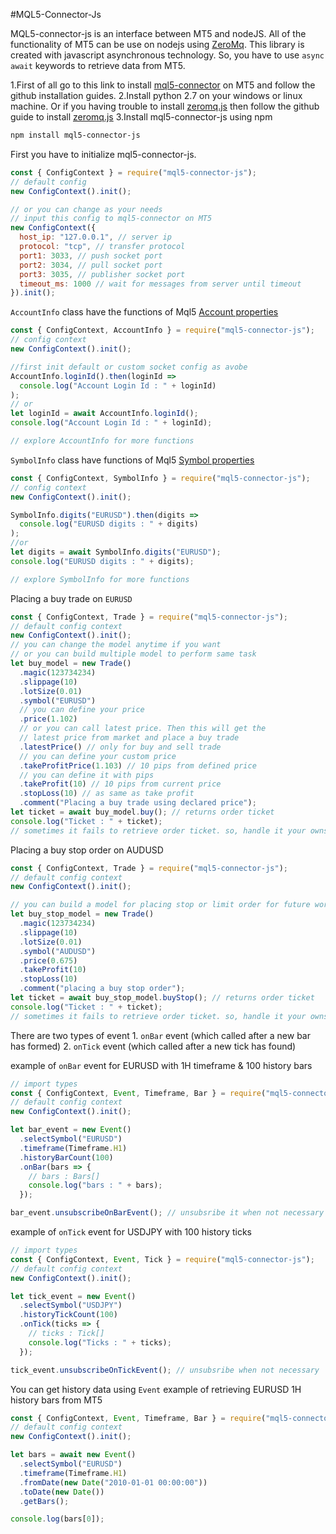 #MQL5-Connector-Js

MQL5-connector-js is an interface between MT5 and nodeJS. All of the functionality of MT5 can be use on nodejs using [ZeroMq](https://zeromq.org). This library is created with javascript asynchronous technology. So, you have to use `async` `await` keywords to retrieve data from MT5.

1.First of all go to this link to install [mql5-connector]() on MT5 and follow the github installation guides.
2.Install python 2.7 on your windows or linux machine. Or if you having trouble to install [zeromq.js](https://github.com/zeromq/zeromq.js/) then follow the github guide to install [zeromq.js](https://github.com/zeromq/zeromq.js/)
3.Install mql5-connector-js using npm

```sh
npm install mql5-connector-js
```

First you have to initialize mql5-connector-js.

```js
const { ConfigContext } = require("mql5-connector-js");
// default config
new ConfigContext().init();

// or you can change as your needs
// input this config to mql5-connector on MT5
new ConfigContext({
  host_ip: "127.0.0.1", // server ip
  protocol: "tcp", // transfer protocol
  port1: 3033, // push socket port
  port2: 3034, // pull socket port
  port3: 3035, // publisher socket port
  timeout_ms: 1000 // wait for messages from server until timeout
}).init();
```

`AccountInfo` class have the functions of Mql5 [Account properties](https://www.mql5.com/en/docs/constants/environment_state/accountinformation)

```javascript
const { ConfigContext, AccountInfo } = require("mql5-connector-js");
// config context
new ConfigContext().init();

//first init default or custom socket config as avobe
AccountInfo.loginId().then(loginId =>
  console.log("Account Login Id : " + loginId)
);
// or
let loginId = await AccountInfo.loginId();
console.log("Account Login Id : " + loginId);

// explore AccountInfo for more functions
```

`SymbolInfo` class have functions of Mql5 [Symbol properties](https://www.mql5.com/en/docs/constants/environment_state/marketinfoconstants)

```javascript
const { ConfigContext, SymbolInfo } = require("mql5-connector-js");
// config context
new ConfigContext().init();

SymbolInfo.digits("EURUSD").then(digits =>
  console.log("EURUSD digits : " + digits)
);
//or
let digits = await SymbolInfo.digits("EURUSD");
console.log("EURUSD digits : " + digits);

// explore SymbolInfo for more functions
```

Placing a buy trade on `EURUSD`

```javascript
const { ConfigContext, Trade } = require("mql5-connector-js");
// default config context
new ConfigContext().init();
// you can change the model anytime if you want
// or you can build multiple model to perform same task
let buy_model = new Trade()
  .magic(123734234)
  .slippage(10)
  .lotSize(0.01)
  .symbol("EURUSD")
  // you can define your price
  .price(1.102)
  // or you can call latest price. Then this will get the
  // latest price from market and place a buy trade
  .latestPrice() // only for buy and sell trade
  // you can define your custom price
  .takeProfitPrice(1.103) // 10 pips from defined price
  // you can define it with pips
  .takeProfit(10) // 10 pips from current price
  .stopLoss(10) // as same as take profit
  .comment("Placing a buy trade using declared price");
let ticket = await buy_model.buy(); // returns order ticket
console.log("Ticket : " + ticket);
// sometimes it fails to retrieve order ticket. so, handle it your owns
```

Placing a buy stop order on AUDUSD

```javascript
const { ConfigContext, Trade } = require("mql5-connector-js");
// default config context
new ConfigContext().init();

// you can build a model for placing stop or limit order for future works
let buy_stop_model = new Trade()
  .magic(123734234)
  .slippage(10)
  .lotSize(0.01)
  .symbol("AUDUSD")
  .price(0.675)
  .takeProfit(10)
  .stopLoss(10)
  .comment("placing a buy stop order");
let ticket = await buy_stop_model.buyStop(); // returns order ticket
console.log("Ticket : " + ticket);
// sometimes it fails to retrieve order ticket. so, handle it your owns
```

There are two types of event 1. `onBar` event (which called after a new bar has formed) 2. `onTick` event (which called after a new tick has found)

example of `onBar` event for EURUSD with 1H timeframe & 100 history bars

```javascript
// import types
const { ConfigContext, Event, Timeframe, Bar } = require("mql5-connector-js");
// default config context
new ConfigContext().init();

let bar_event = new Event()
  .selectSymbol("EURUSD")
  .timeframe(Timeframe.H1)
  .historyBarCount(100)
  .onBar(bars => {
    // bars : Bars[]
    console.log("bars : " + bars);
  });

bar_event.unsubscribeOnBarEvent(); // unsubsribe it when not necessary
```

example of `onTick` event for USDJPY with 100 history ticks

```javascript
// import types
const { ConfigContext, Event, Tick } = require("mql5-connector-js");
// default config context
new ConfigContext().init();

let tick_event = new Event()
  .selectSymbol("USDJPY")
  .historyTickCount(100)
  .onTick(ticks => {
    // ticks : Tick[]
    console.log("Ticks : " + ticks);
  });

tick_event.unsubscribeOnTickEvent(); // unsubsribe when not necessary
```

You can get history data using `Event`
example of retrieving EURUSD 1H history bars from MT5

```javascript
const { ConfigContext, Event, Timeframe, Bar } = require("mql5-connector-js");
// default config context
new ConfigContext().init();

let bars = await new Event()
  .selectSymbol("EURUSD")
  .timeframe(Timeframe.H1)
  .fromDate(new Date("2010-01-01 00:00:00"))
  .toDate(new Date())
  .getBars();

console.log(bars[0]);
```
